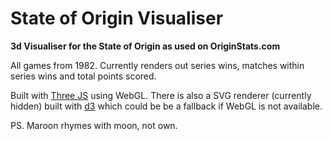 # State of Origin Visualiser
**3d Visualiser for the State of Origin as used on OriginStats.com**

All games from 1982. Currently renders out series wins, matches within series wins and total points scored.

Built with [Three JS](http://threejs.org/) using WebGL. There is also a SVG renderer (currently hidden) built with [d3](http://d3js.org/) which could be be a fallback if WebGL is not available.

PS. Maroon rhymes with moon, not own.